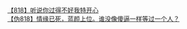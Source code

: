 [【818】听说你过得不好我特开心](http://tieba.baidu.com/p/2538499048?see_lz=1&pn=)   
[【伪818】情缘已死，蓝颜上位。谁没像傻逼一样等过一个人？](http://tieba.baidu.com/p/2539362610?see_lz=1&pn=)   
